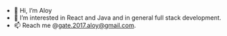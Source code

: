 - 👋 Hi, I’m Aloy
- 👀 I’m interested in React and Java and in general full stack development.
- 📫 Reach me @gate.2017.aloy@gmail.com.

<!---
gate2017aloy/gate2017aloy is a ✨ special ✨ repository because its `README.md` (this file) appears on your GitHub profile.
You can click the Preview link to take a look at your changes.
--->
